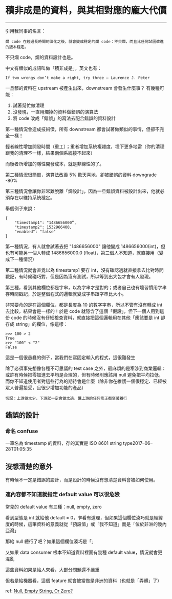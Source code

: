 # 積非成是的資料，與其相對應的龐大代價

####

---

引用我同事的名言：

```
爛 code 在經過長時間的演化之後，就會變成穩定的爛 code：不只爛，而且比任何試圖改進的版本穩定。
```

不只爛 code，爛的資料設計也是。

中文有類似的成語叫做「積非成是」，英文也有：

```
If two wrongs don’t make a right, try three — Laurence J. Peter
```

一旦髒的資料在 upstream 被產生出來，downstream 會發生什麼事？
有幾種可能：

1. 試著幫忙做清理
2. 沒發現，一直用爛掉的資料做錯誤的演算法
3. 將 code 改成「錯誤」的寫法去配合錯誤的資料設計

第一種情況會造成技術債，所有 downstream 都會試著做類似的事情，但卻不完全一樣！

輕者線性增加開發時間（重工）；重者增加系統複雜度，埋下更多地雷（你的清理跟我的清理不一樣，結果兩個系統接不起來）

而後者所增加的隱性開發成本，就是非線性的了。

第二種情況很簡單，演算法改善 5% 歡天喜地，卻被錯誤的資料 downgrade -80%

第三種情況會讓你非常難脫離「爛設計」，因為一旦錯誤資料被設計出來，他就必須存在以維持系統穩定。

舉個例子來說：

```
{
    "timestamp1": "1486656000”,
    "timestamp2": 1532966400,
    "enabled": "false"
}
```

第一種情況，有人就會試著去把 "1486656000" 讓他變成 1486656000(int)，但也有可能另一個人轉成 1486656000.0 (float)，第三個人不知道，就直接用（變成下一種情況）

第二種情況就會直覺以為 timestamp1 要存 int，沒有確認過就直接拿去比對時間戳記，有時候碰巧對，但是因為沒有測試，所以等到出大包才會有人發現。

第三種，看到其他欄位都是字串，以為字串才是對的；或者自己也有壞習慣用字串存時間戳記，於是整個程式的邏輯就變成字串跟字串比大小。

非常要命的是在這個欄位，都是長度為 10 的數字字串，所以不管有沒有轉成 int 去比較，結果會是一樣的！於是 code 就隱含了這個「假設」，但下一個人用到這份 code 的時候沒有仔細檢查資料，就直接把這個邏輯用在其他「應該要是 int 卻存成 string」的欄位，像這樣：

```
>>> 100 > 2
True
>>> "100" < "2"
False
```

這是一個很愚蠢的例子，當我們在寫固定輸入的程式，這很難發生

除了必須事先想像各種不可思議的 test case 之外，最麻煩的是牽涉到商業邏輯：或許有時候把零加進去平均是合理的，但有時候則應該用 null 避免把平均拉低，而你不知道使用者對這些行為的期待會是什麼（除非你在維護一個很穩定、已經被眾人普遍接受，且很少增加功能的產品）

```
切記：上游做太少，下游就一定會做太過，讓上游的任何修正都窒礙難行
```

## 錯誤的設計

### 命名 confuse

一筆名為 timestamp 的資料，存的其實是 ISO 8601 string type2017–06–28T01:05:35

## 沒想清楚的意外

有時候不一定是錯誤的設計，而是設計的時候沒有想清楚資料會被如何使用。

### 連內容都不知道就指定 default value 可以很危險

常見的 default value 有三種：null, empty, zero

看到型態是 int 就給他 default = 0，乍看有道理，但如果這個欄位湊巧就是經緯度的時候，這筆資料的意義就從「預設值」或「我不知道」而是「位於非洲的幾內亞灣」

那給 null 總行了吧？如果這個欄位湊巧是「」


又如果 data consumer 根本不知道資料裡面有幾種 default value，情況就會更混亂

這些資料如果是給人來看，大部分問題還不嚴重

但若是給機器看，這個 feature 就會被當做是非洲的資料（也就是「弄髒」了）

ref: [Null, Empty String, Or Zero?](https://www.timmitchell.net/post/2015/04/06/null-empty-string-or-zero/)
